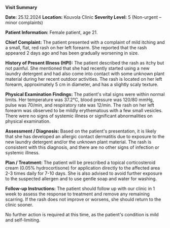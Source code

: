 **Visit Summary**

**Date:** 25.12.2024
**Location:** Kouvola Clinic
**Severity Level:** 5 (Non-urgent – minor complaints)

**Patient Information:**
Female patient, age 21.

**Chief Complaint:**
The patient presented with a complaint of mild itching and a small, flat, red rash on her left forearm. She reported that the rash appeared 2 days ago and has been gradually worsening in size.

**History of Present Illness (HPI):**
The patient described the rash as itchy but not painful. She mentioned that she had recently started using a new laundry detergent and had also come into contact with some unknown plant material during her recent outdoor activities. The rash is located on her left forearm, approximately 5 cm in diameter, and has a slightly scaly texture.

**Physical Examination Findings:**
The patient's vital signs were within normal limits. Her temperature was 37.2°C, blood pressure was 120/80 mmHg, pulse was 70/min, and respiratory rate was 12/min. The rash on her left forearm was observed to be mildly erythematous with a few small vesicles. There were no signs of systemic illness or significant abnormalities on physical examination.

**Assessment / Diagnosis:**
Based on the patient's presentation, it is likely that she has developed an allergic contact dermatitis due to exposure to the new laundry detergent and/or the unknown plant material. The rash is consistent with this diagnosis, and there are no other signs of infection or systemic illness.

**Plan / Treatment:**
The patient will be prescribed a topical corticosteroid cream (0.05% hydrocortisone) for application directly to the affected area 2-3 times daily for 7-10 days. She is also advised to avoid further exposure to the suspected allergen and to use gentle soap and water for washing.

**Follow-up Instructions:**
The patient should follow up with our clinic in 1 week to assess the response to treatment and remove any remaining scarring. If the rash does not improve or worsens, she should return to the clinic sooner.

No further action is required at this time, as the patient's condition is mild and self-limiting.